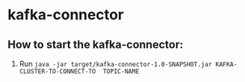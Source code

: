 # kafka-connector

How to start the kafka-connector:
---

1. Run `java -jar target/kafka-connector-1.0-SNAPSHOT.jar KAFKA-CLUSTER-TO-CONNECT-TO  TOPIC-NAME`
